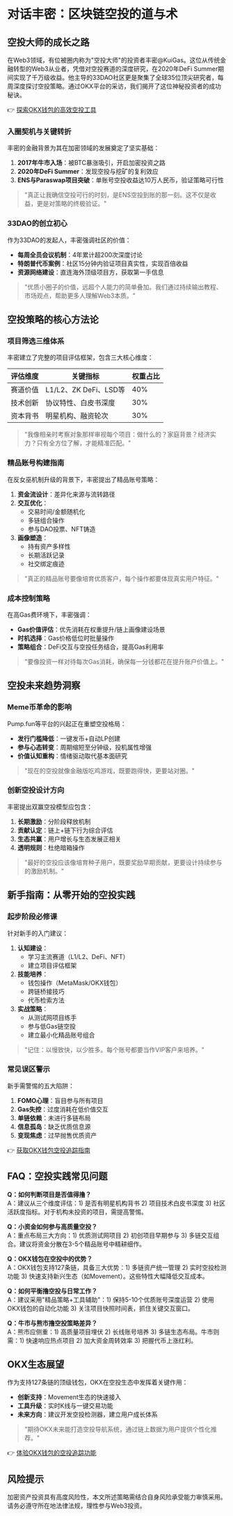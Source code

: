 # 对话丰密：区块链空投的道与术

## 空投大师的成长之路

在Web3领域，有位被圈内称为"空投大师"的投资者丰密@KuiGas。这位从传统金融转型的Web3从业者，凭借对空投赛道的深度研究，在2020年DeFi Summer期间实现了千万级收益。他主导的33DAO社区更是聚集了全球35位顶尖研究者，每周深度探讨空投策略。通过OKX平台的采访，我们揭开了这位神秘投资者的成功秘诀。

👉 [探索OKX钱包的高效空投工具](https://bit.ly/okx_welcome)

### 入圈契机与关键转折

丰密的金融背景为其在加密领域的发展奠定了坚实基础：
1. **2017年牛市入场**：被BTC暴涨吸引，开启加密投资之路
2. **2020年DeFi Summer**：发现空投与挖矿的复利效应
3. **ENS与Paraswap项目突破**：单账号空投收益达10万人民币，验证策略可行性

> "真正让我确信空投可行的时刻，是ENS空投到账的那一刻。这不仅是收益，更是对策略的终极验证。"

### 33DAO的创立初心

作为33DAO的发起人，丰密强调社区的价值：
- **每周全员会议机制**：4年累计超200次深度讨论
- **特朗普代币案例**：社区15分钟内验证项目真实性，实现百倍收益
- **资源网络建设**：直连海外顶级项目方，获取第一手信息

> "优质小圈子的价值，远超个人能力的简单叠加。我们通过持续输出教程、市场观点，帮助更多人理解Web3本质。"

## 空投策略的核心方法论

### 项目筛选三维体系

丰密建立了完整的项目评估框架，包含三大核心维度：

| 评估维度 | 关键指标 | 权重占比 |
|---------|---------|---------|
| 赛道价值 | L1/L2、ZK DeFi、LSD等 | 40% |
| 技术创新 | 协议特性、白皮书深度 | 30% |
| 资本背书 | 明星机构、融资轮次 | 30% |

> "我像相亲时考察对象那样审视每个项目：做什么的？家庭背景？经济实力？只有全方位了解，才能精准匹配。"

### 精品账号构建指南

在反女巫机制升级的背景下，丰密提出了精品账号策略：
1. **资金流设计**：差异化来源与流转路径
2. **交互优化**：
   - 交易时间/金额随机化
   - 多链组合操作
   - 参与DAO投票、NFT铸造
3. **画像塑造**：
   - 持有资产多样性
   - 长期活跃记录
   - 社交绑定痕迹

> "真正的精品账号要像培育优质客户，每个操作都要体现真实用户特征。"

### 成本控制策略

在高Gas费环境下，丰密强调：
- **Gas价值评估**：优先消耗在权重提升/链上画像建设场景
- **时机选择**：Gas价格低位时批量操作
- **策略组合**：DeFi交互与空投任务结合，提高Gas利用率

> "要像投资一样对待每次Gas消耗，确保每一分钱都花在提升账户价值上。"

## 空投未来趋势洞察

### Meme币革命的影响

Pump.fun等平台的兴起正在重塑空投格局：
- **发行门槛降低**：一键发币+自动LP创建
- **参与心态转变**：周期缩短至分钟级，投机属性增强
- **价值认知重构**：情绪驱动取代基本面研究

> "现在的空投就像金融版吃鸡游戏，既要跑得快，更要站对圈。"

### 创新空投设计方向

丰密提出双赢空投模型应包含：
1. **长期激励**：分阶段释放机制
2. **贡献认定**：链上+链下行为综合评估
3. **生态共赢**：用户增长与生态发展正相关
4. **透明规则**：杜绝暗箱操作

> "最好的空投应该像培育种子用户，既要奖励早期贡献，更要设计持续参与的激励机制。"

## 新手指南：从零开始的空投实践

### 起步阶段必修课

针对新手的入门建议：
1. **认知建设**：
   - 学习主流赛道（L1/L2、DeFi、NFT）
   - 建立项目评估框架
2. **技能培养**：
   - 钱包操作（MetaMask/OKX钱包）
   - 跨链桥接技巧
   - 代币检索方法
3. **实战策略**：
   - 从测试网项目练手
   - 参与低Gas链空投
   - 建立最小化精品账号组合

> "记住：以慢致快，以少胜多。每个账号都要当作VIP客户来培养。"

### 常见误区警示

新手需警惕的五大陷阱：
1. **FOMO心理**：盲目参与所有项目
2. **Gas失控**：过度消耗在低价值交互
3. **单链依赖**：未进行多链布局
4. **信息孤岛**：缺乏优质信息源
5. **变现焦虑**：过早抛售优质资产

👉 [获取OKX钱包空投追踪指南](https://bit.ly/okx_welcome)

## FAQ：空投实践常见问题

**Q：如何判断项目是否值得撸？**  
A：建议从三个维度评估：1) 是否有明星机构背书 2) 项目技术白皮书深度 3) 社区活跃度指标。对于机构未投资的项目，需提高警惕。

**Q：小资金如何参与高质量空投？**  
A：重点布局三大方向：1) 优质测试网项目 2) 初创项目早期参与 3) 多链交互组合。建议将资金分散在3-5个精品账号中精耕细作。

**Q：OKX钱包在空投中的优势？**  
A：OKX钱包支持127条链，具备三大优势：1) 多链资产统一管理 2) 实时空投检测功能 3) 快速支持新兴生态（如Movement）。这些特性大幅降低交互成本。

**Q：如何平衡撸空投与日常工作？**  
A：建议采用"精品策略+工具辅助"：1) 保持5-10个优质账号深度运营 2) 使用OKX钱包的自动化功能 3) 关注项目快照时间表，抓住关键交互窗口。

**Q：牛市与熊市撸空投策略差异？**  
A：熊市应侧重：1) 高质量项目埋伏 2) 长线账号培养 3) 多链生态布局。牛市则需：1) 快速响应热点项目 2) 加大资金周转效率 3) 把握代币上涨红利。

## OKX生态展望

作为支持127条链的顶级钱包，OKX在空投生态中发挥着关键作用：
- **创新支持**：Movement生态的快速接入
- **工具升级**：实时K线与一键交易功能
- **未来方向**：建议开发空投检测器，建立用户成长体系

> "期待OKX未来能打造空投导航系统，通过链上数据为用户提供个性化推荐。"

👉 [体验OKX钱包的空投追踪功能](https://bit.ly/okx_welcome)

## 风险提示

加密资产投资具有高度风险性，本文所述策略需结合自身风险承受能力审慎采用。请务必遵守所在地法律法规，理性参与Web3投资。